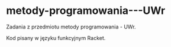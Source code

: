 # metody-programowania---UWr
Zadania z przedmiotu metody programowania - UWr.

Kod pisany  w języku funkcyjnym Racket.
